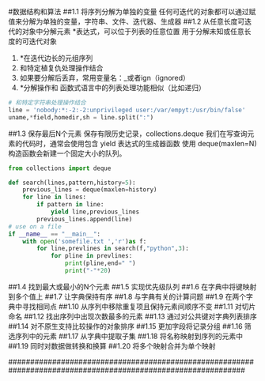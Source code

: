 #数据结构和算法
##1.1 将序列分解为单独的变量
任何可迭代的对象都可以通过赋值来分解为单独的变量，字符串、文件、迭代器、生成器
##1.2 从任意长度可迭代的对象中分解元素
*表达式，可以位于列表的任意位置
用于分解未知或任意长度的可迭代对象
1. *在迭代边长的元组序列
2. 和特定植复仇处理操作结合
3. 如果要分解后丢弃，常用变量名：_或者ign（ignored）
4. *分解操作和 函数式语言中的列表处理功能相似（比如递归）
```python
# 和特定字符串处理操作结合
line = 'nobody:*:-2:-2:unprivileged user:/var/empyt:/usr/bin/false'
uname,*field,homedir,sh = line.split(":")
```
##1.3 保存最后N个元素
保存有限历史记录，collections.deque
我们在写查询元素的代码时，通常会使用包含 yield 表达式的生成器函数
使用 deque(maxlen=N) 构造函数会新建一个固定大小的队列。
```python
from collections import deque

def search(lines,pattern,history=5):
    previous_lines = deque(maxlen=history)
    for line in lines:
        if pattern in line:
            yield line,previous_lines
        previous_lines.append(line)
# use on a file
if __name__ == "__main__":
    with open('somefile.txt ','r')as f:
        for line,prevlines in search(f,"python",3):
            for pline in prevlines:
                print(pline,end=" ")
                print("-"*20)
```

##1.4 找到最大或最小的N个元素
##1.5 实现优先级队列
##1.6 在字典中将键映射到多个值上
##1.7 让字典保持有序
##1.8 与字典有关的计算问题
##1.9 在两个字典中寻找相同点
##1.10 从序列中移除重复项且保持元素间顺序不变
##1.11 对切片命名
##1.12 找出序列中出现次数最多的元素
##1.13 通过对公共键对字典列表排序
##1.14 对不原生支持比较操作的对象排序
##1.15 更加字段将记录分组
##1.16 筛选序列中的元素
##1.17 从字典中提取子集
##1.18 将名称映射到序列的元素中
##1.19 同时对数据做转换和换算
##1.20 将多个映射合并为单个映射


##############################################################################################################